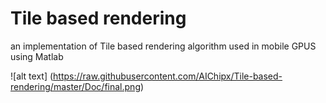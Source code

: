 # Tile based rendering

an implementation of Tile based rendering algorithm used in mobile GPUS using Matlab

![alt text] (https://raw.githubusercontent.com/AIChipx/Tile-based-rendering/master/Doc/final.png)
